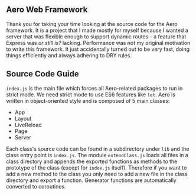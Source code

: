 Aero Web Framework
------------------
Thank you for taking your time looking at the source code
for the Aero framework. It is a project that I made mostly
for myself because I wanted a server that was flexible enough
to support dynamic routes - a feature that Express was *or still is?* lacking.
Performance was not my original motivation to write this framework.
It just accidentally turned out to be very fast, doing things efficiently
and always adhering to DRY rules.

Source Code Guide
-----------------
`index.js` is the main file which forces all Aero-related packages to
run in strict mode. We need strict mode to use ES6 features like `let`.
Aero is written in object-oriented style and is composed of 5 main classes:

* App
* Layout
* LiveReload
* Page
* Server

Each class's source code can be found in a subdirectory under `lib` and the class entry point is `index.js`. The module `extendClass.js` loads all files in a class directory and appends the exported functions as methods to the prototype of the class (except for `index.js` itself). Therefore if you want to add a new method to the class you only need to add a new file in the class directory and export a function. Generator functions are automatically converted to coroutines.